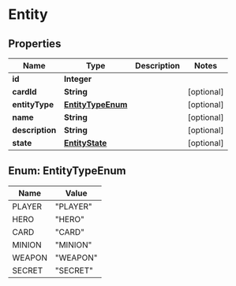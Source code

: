 
# Entity

## Properties
Name | Type | Description | Notes
------------ | ------------- | ------------- | -------------
**id** | **Integer** |  | 
**cardId** | **String** |  |  [optional]
**entityType** | [**EntityTypeEnum**](#EntityTypeEnum) |  |  [optional]
**name** | **String** |  |  [optional]
**description** | **String** |  |  [optional]
**state** | [**EntityState**](EntityState.md) |  |  [optional]


<a name="EntityTypeEnum"></a>
## Enum: EntityTypeEnum
Name | Value
---- | -----
PLAYER | &quot;PLAYER&quot;
HERO | &quot;HERO&quot;
CARD | &quot;CARD&quot;
MINION | &quot;MINION&quot;
WEAPON | &quot;WEAPON&quot;
SECRET | &quot;SECRET&quot;




